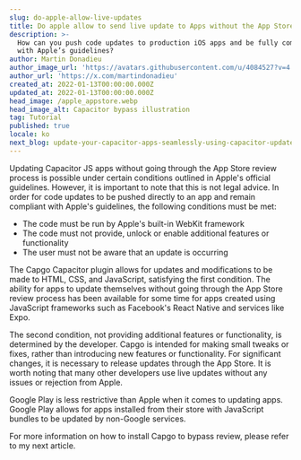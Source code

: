 ```yaml
---
slug: do-apple-allow-live-updates
title: Do apple allow to send live update to Apps without the App Store review.
description: >-
  How can you push code updates to production iOS apps and be fully compliant
  with Apple’s guidelines? 
author: Martin Donadieu
author_image_url: 'https://avatars.githubusercontent.com/u/4084527?v=4'
author_url: 'https://x.com/martindonadieu'
created_at: 2022-01-13T00:00:00.000Z
updated_at: 2022-01-13T00:00:00.000Z
head_image: /apple_appstore.webp
head_image_alt: Capacitor bypass illustration
tag: Tutorial
published: true
locale: ko
next_blog: update-your-capacitor-apps-seamlessly-using-capacitor-updater
---
```


Updating Capacitor JS apps without going through the App Store review process is possible under certain conditions outlined in Apple's official guidelines. However, it is important to note that this is not legal advice. In order for code updates to be pushed directly to an app and remain compliant with Apple's guidelines, the following conditions must be met:

- The code must be run by Apple's built-in WebKit framework
- The code must not provide, unlock or enable additional features or functionality
- The user must not be aware that an update is occurring

The Capgo Capacitor plugin allows for updates and modifications to be made to HTML, CSS, and JavaScript, satisfying the first condition. 
The ability for apps to update themselves without going through the App Store review process has been available for some time for apps created using JavaScript frameworks such as Facebook's React Native and services like Expo.

The second condition, not providing additional features or functionality, is determined by the developer. Capgo is intended for making small tweaks or fixes, rather than introducing new features or functionality. For significant changes, it is necessary to release updates through the App Store. It is worth noting that many other developers use live updates without any issues or rejection from Apple.

Google Play is less restrictive than Apple when it comes to updating apps. Google Play allows for apps installed from their store with JavaScript bundles to be updated by non-Google services. 

For more information on how to install Capgo to bypass review, please refer to my next article.
